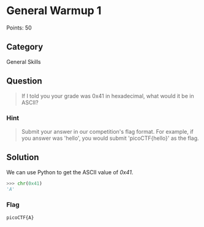 # General Warmup 1
Points: 50 

## Category
General Skills

## Question
>If I told you your grade was 0x41 in hexadecimal, what would it be in ASCII?

### Hint
>Submit your answer in our competition's flag format. For example, if you answer was 'hello', you would submit 'picoCTF{hello}' as the flag.

## Solution
We can use Python to get the ASCII value of _0x41_.

```python
>>> chr(0x41)
'A'
```

### Flag
`picoCTF{A}`
